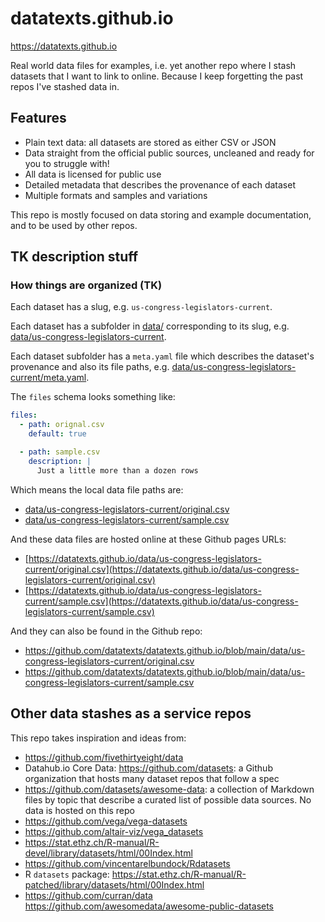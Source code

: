 # datatexts.github.io

https://datatexts.github.io

Real world data files for examples, i.e. yet another repo where I stash datasets that I want to link to online. Because I keep forgetting the past repos I've stashed data in.

## Features

- Plain text data: all datasets are stored as either CSV or JSON
- Data straight from the official public sources, uncleaned and ready for you to struggle with!
- All data is licensed for public use
- Detailed metadata that describes the provenance of each dataset
- Multiple formats and samples and variations

This repo is mostly focused on data storing and example documentation, and to be used by other repos.


## TK description stuff

### How things are organized (TK)

Each dataset has a slug, e.g. `us-congress-legislators-current`.

Each dataset has a subfolder in [data/](data/) corresponding to its slug, e.g. [data/us-congress-legislators-current](data/us-congress-legislators-current).

Each dataset subfolder has a `meta.yaml` file which describes the dataset's provenance and also its file paths, e.g. [data/us-congress-legislators-current/meta.yaml](data/us-congress-legislators-current/meta.yaml).

The `files` schema looks something like:

```yaml
files:
  - path: orignal.csv
    default: true

  - path: sample.csv
    description: |
      Just a little more than a dozen rows
```

Which means the local data file paths are:

- [data/us-congress-legislators-current/original.csv](data/us-congress-legislators-current/original.csv)
- [data/us-congress-legislators-current/sample.csv](data/us-congress-legislators-current/sample.csv)

And these data files are hosted online at these Github pages URLs:

- [https://datatexts.github.io/data/us-congress-legislators-current/original.csv](https://datatexts.github.io/data/us-congress-legislators-current/original.csv)
- [https://datatexts.github.io/data/us-congress-legislators-current/sample.csv](https://datatexts.github.io/data/us-congress-legislators-current/sample.csv)

And they can also be found in the Github repo:

- https://github.com/datatexts/datatexts.github.io/blob/main/data/us-congress-legislators-current/original.csv
- https://github.com/datatexts/datatexts.github.io/blob/main/data/us-congress-legislators-current/sample.csv



## Other data stashes as a service repos

This repo takes inspiration and ideas from:

- https://github.com/fivethirtyeight/data
- Datahub.io Core Data: https://github.com/datasets: a Github organization that hosts many dataset repos that follow a spec
- https://github.com/datasets/awesome-data: a collection of Markdown files by topic that describe a curated list of possible data sources. No data is hosted on this repo
- https://github.com/vega/vega-datasets
- https://github.com/altair-viz/vega_datasets
- https://stat.ethz.ch/R-manual/R-devel/library/datasets/html/00Index.html
- https://github.com/vincentarelbundock/Rdatasets
- R `datasets` package: https://stat.ethz.ch/R-manual/R-patched/library/datasets/html/00Index.html
- https://github.com/curran/data
https://github.com/awesomedata/awesome-public-datasets
